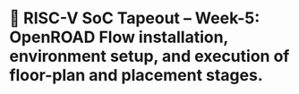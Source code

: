 # 🌟 RISC-V SoC Tapeout – Week-5: OpenROAD Flow installation, environment setup, and execution of floor-plan and placement stages. 
